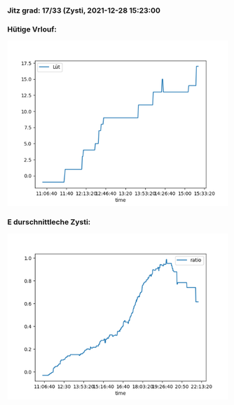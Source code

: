 ### Jitz grad: 17/33 (Zysti, 2021-12-28 15:23:00

### Hütige Vrlouf:
![Graph](Today.png)

### E durschnittleche Zysti:
![Graph](Zysti.png)